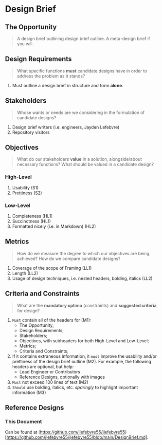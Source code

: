 # Design Brief

## The Opportunity

> A design brief outlining design brief outline. A meta-design brief if you will.

## Design Requirements

> What specific functions **must** candidate designs have in order to address the problem as it stands?

1. Must outline a design brief in structure and form **alone**.

## Stakeholders

> Whose wants or needs are we considering in the formulation of candidate designs?

1. Design brief writers (i.e. engineers, Jayden Lefebvre)
2. Repository visitors

## Objectives

> What do our stakeholders **value** in a solution, alongside/about necessary functions? What should be valued in a candidate design?

### High-Level

1. Usability (S1)
2. Prettiness (S2)

### Low-Level

1. Completeness (HL1)
2. Succinctness (HL1)
3. Formatted nicely (i.e. in Markdown) (HL2)

## Metrics

> How do we measure the degree to which our objectives are being achieved? How do we compare candidate designs?

1. Coverage of the scope of Framing (LL1)
2. Length (LL2)
3. Usage of design techniques, i.e. nested headers, bolding, italics (LL2)

## Criteria and Constraints

> What are the **mandatory optima** (constraints) and **suggested criteria** for design?

1. `Must` contain all of the headers for (M1):
    - The Opportunity;
    - Design Requirements;
    - Stakeholders;
    - Objectives, with subheaders for both High-Level and Low-Level;
    - Metrics;
    - Criteria and Constraints;
2. If it contains extraneous information, it `must` improve the usability and/or prettiness of the design brief outline (M2). For example, the following headers are optional, but help:
    - Lead Engineer or Contributors
    - Reference Designs, optionally with images
3. `Must` not exceed 100 lines of text (M2)
4. `Should` use bolding, italics, etc. *sparingly* to highlight important information (M3)

## Reference Designs

### This Document

Can be found at (https://github.com/jlefebvre55/jlefebvre55)[https://github.com/jlefebvre55/jlefebvre55/blob/main/DesignBrief.md].